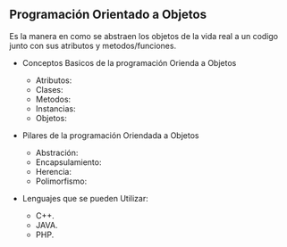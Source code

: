 ## Programación Orientado a Objetos
Es la manera en como se abstraen los objetos de la vida real a un codigo junto con sus  atributos y metodos/funciones.

- Conceptos Basicos de la programación Orienda a Objetos
	- Atributos:
	- Clases:
	- Metodos:
	- Instancias:
	- Objetos:
- Pilares de la programación Oriendada a Objetos
	- Abstración:
	- Encapsulamiento:
	- Herencia:
	- Polimorfismo:


- Lenguajes que se pueden Utilizar:
	- C++.
	- JAVA.
	- PHP.